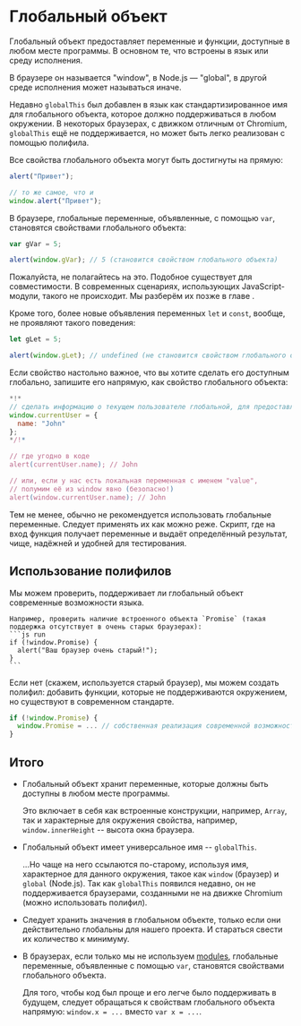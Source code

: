 
# Глобальный объект

Глобальный объект предоставляет переменные и функции, доступные в любом месте программы. В основном те, что встроены в язык или среду исполнения.

В браузере он называется "window", в Node.js — "global", в другой среде исполнения может называться иначе.

Недавно `globalThis` был добавлен в язык как стандартизированное имя для глобального объекта, которое должно поддерживаться в любом окружении. В некоторых браузерах, с движком отличным от Chromium, `globalThis` ещё не поддерживается, но может быть легко реализован с помощью полифила.

Все свойства глобального объекта могут быть достигнуты на прямую:

```js run
alert("Привет");

// то же самое, что и
window.alert("Привет");
```

В браузере, глобальные переменные, объявленные, с помощью `var`, становятся свойствами глобального объекта:

```js run untrusted refresh
var gVar = 5;

alert(window.gVar); // 5 (становится свойством глобального объекта)
```

Пожалуйста, не полагайтесь на это. Подобное существует для совместимости. В современных сценариях, использующих JavaScript-модули, такого не происходит. Мы разберём их позже в главе  [](info:modules).

Кроме того, более новые объявления переменных `let` и `const`, вообще, не проявляют такого поведения:

```js run untrusted refresh
let gLet = 5;

alert(window.gLet); // undefined (не становится свойством глобального объекта)
```

Если свойство настольно важное, что вы хотите сделать его доступным глобально, запишите его напрямую, как свойство глобального объекта:

```js run
*!*
// сделать информацию о текущем пользователе глобальной, для предоставления доступа к ней всем скриптам
window.currentUser = {
  name: "John"
};
*/!*

// где угодно в коде
alert(currentUser.name); // John

// или, если у нас есть локальная переменная с именем "value",
// полумим её из window явно (безопасно!)
alert(window.currentUser.name); // John
```

Тем не менее, обычно не рекомендуется использовать глобальные переменные. Следует применять их как можно реже. Скрипт, где на вход функция получает переменные и выдаёт определённый результат, чище, надёжней и удобней для тестирования.

## Использование полифилов

Мы можем проверить, поддерживает ли глобальный объект современные возможности языка.

    Например, проверить наличие встроенного объекта `Promise` (такая поддержка отсутствует в очень старых браузерах):
    ```js run
    if (!window.Promise) {
      alert("Ваш браузер очень старый!");
    }
    ```

Если нет (скажем, используется старый браузер), мы можем создать полифил: добавить функции, которые не поддерживаются окружением, но существуют в современном стандарте.

```js run
if (!window.Promise) {
  window.Promise = ... // собственная реализация современной возможности языка
}
```

## Итого

- Глобальный объект хранит переменные, которые должны быть доступны в любом месте программы.

    Это включает в себя как встроенные конструкции, например, `Array`, так и характерные для окружения свойства, например, `window.innerHeight` -- высота окна браузера.
- Глобальный объект имеет универсальное имя -- `globalThis`.

    ...Но чаще на него ссылаются по-старому, используя имя, характерное для данного окружения, такое как `window` (браузер) и `global` (Node.js). Так как `globalThis` появился недавно, он не поддерживается браузерами, созданными не на движке Chromium (можно использовать полифил).
- Следует хранить значения в глобальном объекте, только если они действительно глобальны для нашего проекта. И стараться свести их количество к минимуму.
- В браузерах, если только мы не используем [modules](info:modules), глобальные переменные, объявленные с помощью `var`, становятся свойствами глобального объекта.

    Для того, чтобы код был проще и его легче было поддерживать в будущем, следует обращаться к свойствам глобального объекта напрямую: `window.x = ...` вместо `var x = ...`.
